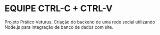 # EQUIPE CTRL-C + CTRL-V
Projeto Prático Veturus. Criação do backend de uma rede social utilizando Node.js para integração de banco de dados com site.
